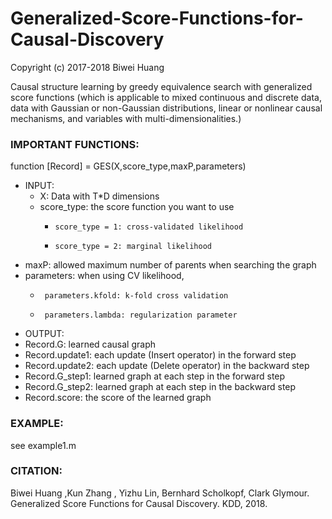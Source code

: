 # Generalized-Score-Functions-for-Causal-Discovery

Copyright (c) 2017-2018 Biwei Huang

Causal structure learning by greedy equivalence search with generalized score functions (which is applicable to mixed continuous and discrete data, data with Gaussian or non-Gaussian distributions, linear or nonlinear causal mechanisms, and variables with multi-dimensionalities.)

### IMPORTANT FUNCTIONS:

function [Record] = GES(X,score_type,maxP,parameters)

* INPUT:
  * X: Data with T*D dimensions
  * score_type: the score function you want to use
    *     score_type = 1: cross-validated likelihood
    *     score_type = 2: marginal likelihood
* maxP: allowed maximum number of parents when searching the graph
* parameters: when using CV likelihood, 
    *      parameters.kfold: k-fold cross validation
    *      parameters.lambda: regularization parameter

* OUTPUT:
 * Record.G: learned causal graph
 * Record.update1: each update (Insert operator) in the forward step
 * Record.update2: each update (Delete operator) in the backward step
 * Record.G_step1: learned graph at each step in the forward step
 * Record.G_step2: learned graph at each step in the backward step
 * Record.score: the score of the learned graph


### EXAMPLE:
see example1.m


### CITATION:
	
Biwei Huang ,Kun Zhang , Yizhu Lin, Bernhard Scholkopf, Clark Glymour. Generalized Score Functions for Causal Discovery. KDD, 2018.
